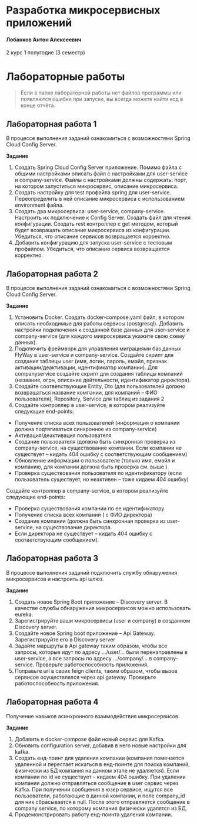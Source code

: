 # Разработка микросервисных приложений

#### Лобанков Антон Алексеевич

2 курс 1 полугодие (3 семестр)

# Лабораторные работы

> Если в папке лабораторной работы нет файлов программы или появляются ошибки при запуске, вы всегда можете найти код в конце отчёта.

## Лабораторная работа 1

В процессе выполнения заданий ознакомиться с возможностями Spring Cloud Config Server.

**Задание**

1. Создать Spring Cloud Config Server приложение. Помимо файла с общими настройками описать файл с настройками для user-service и company-service. Файлы с настройками должны содержать: порт, на котором запуститься микросервис, описание микросервиса.
2. Создать настройку для test профайла spring для user-service. Переопределить в ней описание микросервиса c использованием environment файла.
3. Создать два микросервиса: user-service, company-service. Настроить их подключение к Config Server. Создать файл для чтения конфигурации. Создать rest контроллер с get методом, который будет возвращать описание микросервиса из конфигурации. Убедиться, что описание сервисов возвращается корректно.
4. Добавить конфигурацию для запуска user-service с тестовым профайлом. Убедиться, что описание сервиса возвращается корректно.

## Лабораторная работа 2

В процессе выполнения заданий ознакомиться с возможностями Spring Cloud Config Server.

**Задание**

1. Установить Docker. Создать docker-compose.yaml файл, в котором описать необходимые для работы сервисы (postgresql). Добавить настройки подключения к созданной базе данных для user-service и company-service (для каждого микросервиса укажите свою схему данных).
2. Подключить фреймворк для управления миграциями баз данных FlyWay в user-service и company-service. Создайте скрипт для создания таблицы user (имя, логин, пароль, емэйл, признак активации/деактивации, идентификатор компании). Для companyservice создайте скрипт для создания таблицы компаний (название, огрн, описание дейтельности, идентификатор директора).
3. Создайте соотвеnствующие Entity, Dto (для пользователей должно возвращаться название компании, для компаний – ФИО пользователя), Repository, Service для таблиц из задания 2
4. Создайте контроллер в user-service, в котором реализуйте следующие end-points:
-	Получение списка всех пользователей (информация о компании должна подтягиваться синхронное из company-service)
-	Активация/деактивация пользователя
-	Создание пользователя (должна быть синхронная проверка из company-service, на существование компании. Если компании не существует – кидать 404 ошибку с соответствующим сообщением)
-	Обновление информации о пользователе (только имя, емэйл и компанию, для компании должна быть проверка см. выше )
-	Проверка существования пользователя по идентификатору (если пользователь существует, но неактивен – тоже кидаем 404 ошибку)

Создайте контроллер в company-service, в котором реализуйте следующие end-points:
-	Проверка существования компании по ее идентификатору 
-	Получение списка всех компаний ( с ФИО директора)
-	Создание компании (должна быть синхронная проверка из user-service, на существование директора. 
-	Если директора не существует – кидать 404 ошибку с соответствующим сообщением).

## Лабораторная работа 3

В процессе выполнения заданий подключить службу обнаружения микросервисов и настроить api шлюз.

**Задание**

1. Создать новое Spring Boot приложение – Discovery server. В качестве службы обнаружения микросервисов можно использовать eureka.
2. Зарегистрируйте ваши микросервисы (user и company) в созданном Discovery server.
3. Создайте новое Spring boot приложение – Api Gateway. Зарегистрируйте его в Discovery server
4. Задайте маршруты в Api gateway таким образом, чтобы все запросы, которые идут по адресу …/user/… были перенаправлены в user-service, а все запросы по адресу …/company/… в company-service. Проверьте работоспособность приложения.
5. Поправьте url в своих feign clients, таким образом, чтобы вызов сервисов осуществлялся через api gateway. Проверьте работоспособность приложения.

## Лабораторная работа 4

Получение навыков асинхронного взаимодействия микросервисов. 

**Задание**

1. Добавить в docker-compose файл новый сервис для Kafka.
2. Обновить configuration server, добавив в него новые настройки для kafka.
3. Создать енд-поинт для удаления компании (компания помечается удаленной и перестает искаться в енд-поинте для поиска компаний, физически из БД компания на данном этапе не удаляется). Если компании по id не существует – кидаем 404 ошибку. При удалении компании должно отправляться сообщение в user сервис через Kafka. При получении сообщения в юзер сервисе, ищутся все пользователи, работающие в данной компании, и поле company_id для них сбрасывается в null. После этого отправляется сообщение в company service, по которому компания физически удалятся из БД.
4. Продемонстрировать работу енд-поинта удаления компании. 
